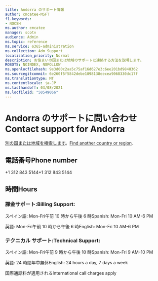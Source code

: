 ```yaml
---
title: Andorra のサポート情報
author: cmcatee-MSFT
f1.keywords:
- NOCSH
ms.author: cmcatee
manager: scotv
audience: Admin
ms.topic: reference
ms.service: o365-administration
ms.collection: Adm_Support
localization_priority: Normal
description: お住まいの国または地域のサポートに連絡する方法を説明します。
ROBOTS: NOINDEX, NOFOLLOW
ms.openlocfilehash: 9e3d00c2aa5c75af16d627e3c6ee201bd9848362
ms.sourcegitcommit: 6e260f5f5842debe1098138eecea9068330dc17f
ms.translationtype: MT
ms.contentlocale: ja-JP
ms.lasthandoff: 03/08/2021
ms.locfileid: "50549066"
---
```

# <a name="contact-support-for-andorra"></a><span data-ttu-id="bb829-103">Andorra のサポートに問い合わせ</span><span class="sxs-lookup"><span data-stu-id="bb829-103">Contact support for Andorra</span></span>

<span data-ttu-id="bb829-104">[別の国または地域を検索します](../contact-support-for-business-products.md)。</span><span class="sxs-lookup"><span data-stu-id="bb829-104">[Find another country or region](../contact-support-for-business-products.md).</span></span>

## <a name="phone-number"></a><span data-ttu-id="bb829-105">電話番号</span><span class="sxs-lookup"><span data-stu-id="bb829-105">Phone number</span></span>
<span data-ttu-id="bb829-106">+1 312 843 5144</span><span class="sxs-lookup"><span data-stu-id="bb829-106">+1 312 843 5144</span></span>

## <a name="hours"></a><span data-ttu-id="bb829-107">時間</span><span class="sxs-lookup"><span data-stu-id="bb829-107">Hours</span></span>
### <a name="billing-support"></a><span data-ttu-id="bb829-108">課金サポート:</span><span class="sxs-lookup"><span data-stu-id="bb829-108">Billing Support:</span></span>

<span data-ttu-id="bb829-109">スペイン語: Mon-Fri午前 10 時から午後 6 時</span><span class="sxs-lookup"><span data-stu-id="bb829-109">Spanish: Mon-Fri 10 AM-6 PM</span></span>

<span data-ttu-id="bb829-110">英語: Mon-Fri午前 10 時から午後 6 時</span><span class="sxs-lookup"><span data-stu-id="bb829-110">English: Mon-Fri 10 AM-6 PM</span></span>

### <a name="technical-support"></a><span data-ttu-id="bb829-111">テクニカル サポート:</span><span class="sxs-lookup"><span data-stu-id="bb829-111">Technical Support:</span></span>

<span data-ttu-id="bb829-112">スペイン語: Mon-Fri午前 9 時から午後 10 時</span><span class="sxs-lookup"><span data-stu-id="bb829-112">Spanish: Mon-Fri 9 AM-10 PM</span></span>

<span data-ttu-id="bb829-113">英語: 24 時間年中無休</span><span class="sxs-lookup"><span data-stu-id="bb829-113">English: 24 hours a day, 7 days a week</span></span>

<span data-ttu-id="bb829-114">国際通話料が適用される</span><span class="sxs-lookup"><span data-stu-id="bb829-114">International call charges apply</span></span>
